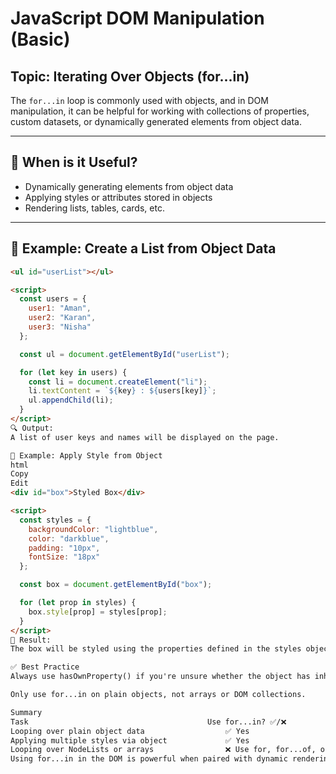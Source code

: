 # JavaScript DOM Manipulation (Basic)  

## Topic: Iterating Over Objects (for...in)

The `for...in` loop is commonly used with objects, and in DOM manipulation, it can be helpful for working with collections of properties, custom datasets, or dynamically generated elements from object data.

---

## 🧠 When is it Useful?

- Dynamically generating elements from object data
- Applying styles or attributes stored in objects
- Rendering lists, tables, cards, etc.

---

## 🧪 Example: Create a List from Object Data

```html
<ul id="userList"></ul>

<script>
  const users = {
    user1: "Aman",
    user2: "Karan",
    user3: "Nisha"
  };

  const ul = document.getElementById("userList");

  for (let key in users) {
    const li = document.createElement("li");
    li.textContent = `${key} : ${users[key]}`;
    ul.appendChild(li);
  }
</script>
🔍 Output:
A list of user keys and names will be displayed on the page.

🧪 Example: Apply Style from Object
html
Copy
Edit
<div id="box">Styled Box</div>

<script>
  const styles = {
    backgroundColor: "lightblue",
    color: "darkblue",
    padding: "10px",
    fontSize: "18px"
  };

  const box = document.getElementById("box");

  for (let prop in styles) {
    box.style[prop] = styles[prop];
  }
</script>
🎨 Result:
The box will be styled using the properties defined in the styles object.

✅ Best Practice
Always use hasOwnProperty() if you're unsure whether the object has inherited keys.

Only use for...in on plain objects, not arrays or DOM collections.

Summary
Task                                        Use for...in? ✅/❌
Looping over plain object data                  ✅ Yes
Applying multiple styles via object             ✅ Yes
Looping over NodeLists or arrays                ❌ Use for, for...of, or forEach
Using for...in in the DOM is powerful when paired with dynamic rendering or styling. 💡

